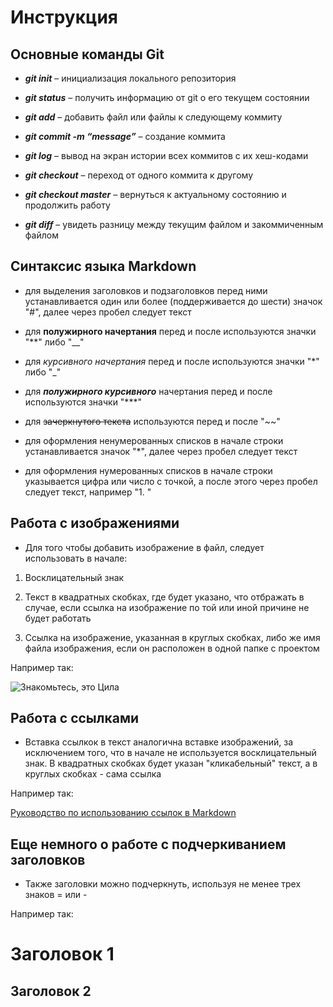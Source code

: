 # **Инструкция**

## Основные команды Git

* ***git init*** – инициализация локального репозитория

* ***git status*** – получить информацию от git о его текущем состоянии

* ***git add*** – добавить файл или файлы к следующему коммиту

* ***git commit -m “message”*** – создание коммита

* ***git log*** – вывод на экран истории всех коммитов с их хеш-кодами

* ***git checkout*** – переход от одного коммита к другому

* ***git checkout master*** – вернуться к актуальному состоянию и продолжить работу

* ***git diff*** – увидеть разницу между текущим файлом и закоммиченным файлом

## Синтаксис языка Markdown

* для выделения заголовков и подзаголовков перед ними устанавливается один или более (поддерживается до шести) значок "#", далее через пробел следует текст

* для **полужирного начертания** перед и после используются значки "**" либо "__"

* для *курсивного начертания* перед и после используются значки "*" либо "_"

* для ***полужирного курсивного*** начертания перед и после используются значки "***"

* для ~~зачеркнутого текста~~ используются перед и после "~~"

* для оформления ненумерованных списков в начале строки устанавливается значок "*", далее через пробел следует текст

* для оформления нумерованных списков в начале строки указывается цифра или число с точкой, а после этого через пробел следует текст, например "1. "

## Работа с изображениями

* Для того чтобы добавить изображение в файл, следует использовать в начале:

1. Восклицательный знак

2. Текст в квадратных скобках, где будет указано, что отбражать в случае, если ссылка на изображение по той или иной причине не будет работать

3. Ссылка на изображение, указанная в круглых скобках, либо же имя файла изображения, если он расположен в одной папке с проектом

Например так:

![Знакомьтесь, это Цила](Priscilla.jpg)

## Работа с ссылками

* Вставка ссылкок в текст аналогична вставке изображений, за исключением того, что в начале не используется восклицательный знак. В квадратных скобках будет указан "кликабельный" текст, а в круглых скобках - сама ссылка

Например так:

[Руководство по использованию ссылок в Markdown](https://learn.microsoft.com/ru-ru/contribute/how-to-write-links)

## Еще немного о работе с подчеркиванием заголовков

* Также заголовки можно подчеркнуть, используя не менее трех знаков = или -

Например так:

Заголовок 1
===

Заголовок 2
---
